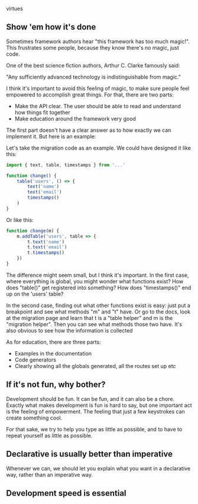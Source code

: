 
virtues

## Show 'em how it's done

Sometimes framework authors hear "this framework has too much magic!". This frustrates some people, because they know there's no magic, just code.

One of the best science fiction authors, Arthur C. Clarke famously said:

"Any sufficiently advanced technology is indistinguishable from magic."

I think it's important to avoid this feeling of magic, to make sure people feel empowered to accomplish great things.
For that, there are two parts:

- Make the API clear. The user should be able to read and understand how things fit together
- Make education around the framework very good

The first part doesn't have a clear answer as to how exactly we can implement it. But here is an example:

Let's take the migration code as an example. We could have designed it like this:

```javascript
import { text, table, timestamps } from '...'

function change() {
    table('users', () => {
        text('name')
        text('email')
        timestamps()
    )
}
```

Or like this:

```javascript
function change(m) {
    m.addTable('users', table => {
        t.text('name')
        t.text('email')
        t.timestamps()
    })
}
```

The difference might seem small, but I think it's important. 
In the first case, where everything is global, you might wonder what functions exist? How does "table()" get registered into something? How does "timestamps()" end up on the 'users' table?

In the second case, finding out what other functions exist is easy: just put a breakpoint and see what methods "m" and "t" have. Or go to the docs, look at the migration page and learn that t is a "table helper" and m is the "migration helper". Then you can see what methods those two have. It's also obvious to see how the information is collected

As for education, there are three parts:

- Examples in the documentation
- Code generators
- Clearly showing all the globals generated, all the routes set up etc

## If it's not fun, why bother?

<insert gif of reggie>

Development should be fun. It can be fun, and it can also be a chore. Exactly what makes development is fun is hard to say, but one important act is the feeling of empowerment. The feeling that just a few keystrokes can create something cool.

For that sake, we try to help you type as little as possible, and to have to repeat yourself as little as possible.

## Declarative is usually better than imperative

Whenever we can, we should let you explain what you want in a declarative way, rather than an imperative way.

## Development speed is essential


